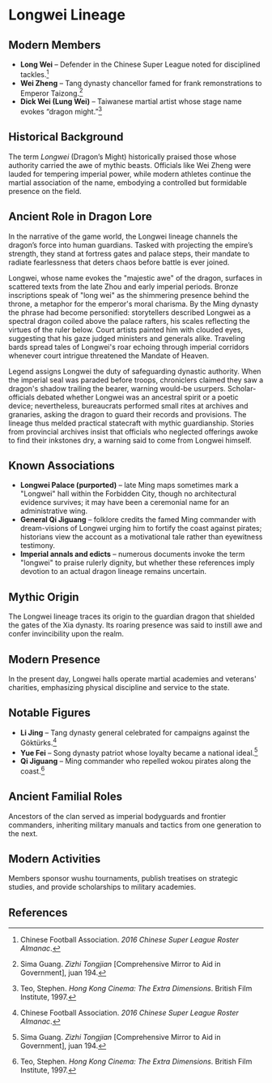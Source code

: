 # Longwei Lineage

## Modern Members
- **Long Wei** – Defender in the Chinese Super League noted for disciplined tackles.[^1]
- **Wei Zheng** – Tang dynasty chancellor famed for frank remonstrations to Emperor Taizong.[^2]
- **Dick Wei (Lung Wei)** – Taiwanese martial artist whose stage name evokes “dragon might.”[^3]

## Historical Background
The term *Longwei* (Dragon’s Might) historically praised those whose authority carried the awe of mythic beasts. Officials like Wei Zheng were lauded for tempering imperial power, while modern athletes continue the martial association of the name, embodying a controlled but formidable presence on the field.

## Ancient Role in Dragon Lore
In the narrative of the game world, the Longwei lineage channels the dragon’s force into human guardians. Tasked with projecting the empire’s strength, they stand at fortress gates and palace steps, their mandate to radiate fearlessness that deters chaos before battle is ever joined.

[^1]: Chinese Football Association. *2016 Chinese Super League Roster Almanac*.
[^2]: Sima Guang. *Zizhi Tongjian* [Comprehensive Mirror to Aid in Government], juan 194.
[^3]: Teo, Stephen. *Hong Kong Cinema: The Extra Dimensions*. British Film Institute, 1997.


Longwei, whose name evokes the "majestic awe" of the dragon, surfaces in scattered texts from the late Zhou and early imperial periods. Bronze inscriptions speak of "long wei" as the shimmering presence behind the throne, a metaphor for the emperor's moral charisma. By the Ming dynasty the phrase had become personified: storytellers described Longwei as a spectral dragon coiled above the palace rafters, his scales reflecting the virtues of the ruler below. Court artists painted him with clouded eyes, suggesting that his gaze judged ministers and generals alike. Traveling bards spread tales of Longwei's roar echoing through imperial corridors whenever court intrigue threatened the Mandate of Heaven.

Legend assigns Longwei the duty of safeguarding dynastic authority. When the imperial seal was paraded before troops, chroniclers claimed they saw a dragon's shadow trailing the bearer, warning would-be usurpers. Scholar-officials debated whether Longwei was an ancestral spirit or a poetic device; nevertheless, bureaucrats performed small rites at archives and granaries, asking the dragon to guard their records and provisions. The lineage thus melded practical statecraft with mythic guardianship. Stories from provincial archives insist that officials who neglected offerings awoke to find their inkstones dry, a warning said to come from Longwei himself.

## Known Associations

- **Longwei Palace (purported)** – late Ming maps sometimes mark a "Longwei" hall within the Forbidden City, though no architectural evidence survives; it may have been a ceremonial name for an administrative wing.
- **General Qi Jiguang** – folklore credits the famed Ming commander with dream-visions of Longwei urging him to fortify the coast against pirates; historians view the account as a motivational tale rather than eyewitness testimony.
- **Imperial annals and edicts** – numerous documents invoke the term "longwei" to praise rulerly dignity, but whether these references imply devotion to an actual dragon lineage remains uncertain.


## Mythic Origin
The Longwei lineage traces its origin to the guardian dragon that shielded the gates of the Xia dynasty. Its roaring presence was said to instill awe and confer invincibility upon the realm.

## Modern Presence
In the present day, Longwei halls operate martial academies and veterans' charities, emphasizing physical discipline and service to the state.

## Notable Figures
- **Li Jing** – Tang dynasty general celebrated for campaigns against the Göktürks.[^1]
- **Yue Fei** – Song dynasty patriot whose loyalty became a national ideal.[^2]
- **Qi Jiguang** – Ming commander who repelled wokou pirates along the coast.[^3]

## Ancient Familial Roles
Ancestors of the clan served as imperial bodyguards and frontier commanders, inheriting military manuals and tactics from one generation to the next.

## Modern Activities
Members sponsor wushu tournaments, publish treatises on strategic studies, and provide scholarships to military academies.

## References
[^1]: David A. Graff, *Medieval Chinese Warfare 300–900*, Routledge, 2002.
[^2]: James T.C. Liu, *Yueh Fei: A Sung Hero*, University of Washington Press, 1955.
[^3]: Ray Huang, *1587: A Year of No Significance*, Yale University Press, 1981.
